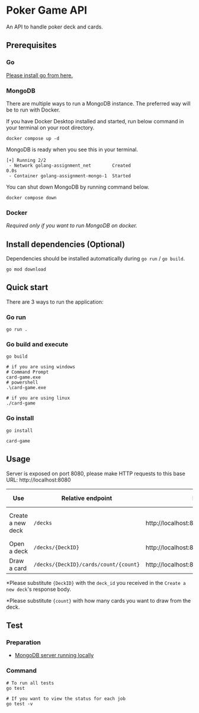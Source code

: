 # Poker Game API

An API to handle poker deck and cards.

## Prerequisites

### Go

[Please install go from here.](https://go.dev/dl/)

### MongoDB

There are multiple ways to run a MongoDB instance. The preferred way will be to run with Docker.

If you have Docker Desktop installed and started, run below command in your terminal on your root directory.
```shell
docker compose up -d
```

MongoDB is ready when you see this in your terminal.
```
[+] Running 2/2
 - Network golang-assignment_net        Created                                                                                                                                                                                                                                                                          0.0s 
 - Container golang-assignment-mongo-1  Started
```

You can shut down MongoDB by running command below.
```shell
docker compose down
```

### Docker

_Required only if you want to run MongoDB on docker._

## Install dependencies (Optional)

Dependencies should be installed automatically during `go run` / `go build`.
 ```shell
 go mod download
 ```

## Quick start

There are 3 ways to run the application:

### Go run

```shell
go run .
```

### Go build and execute

```shell
go build

# if you are using windows
# Command Prompt
card-game.exe
# powershell
.\card-game.exe

# if you are using linux
./card-game
```

### Go install

```shell
go install

card-game
```

## Usage

Server is exposed on port 8080, please make HTTP requests to this base URL: http://localhost:8080

| Use               | Relative endpoint                     | Local absolute endpoint                                  | HTTP Method | Query supported                                     |
|-------------------|---------------------------------------|----------------------------------------------------------|-------------|-----------------------------------------------------|
| Create a new deck | `/decks`                              | http://localhost:8080/decks                              | POST        | `shuffle`: `true`/`false`<br/>`cards`: `AD`/`AD,KH` |
| Open a deck       | `/decks/{DeckID}`                     | http://localhost:8080/decks/{deckID}                     | GET         | N/A                                                 |
| Draw a card       | `/decks/{DeckID}/cards/count/{count}` | http://localhost:8080/decks/{deckID}/cards/count/{count} | GET         | N/A                                                 |

*Please substitute `{DeckID}` with the `deck_id` you received in the `Create a new deck`'s response body.

*Please substitute `{count}` with how many cards you want to draw from the deck.

## Test

### Preparation

- [MongoDB server running locally](#MongoDB)

### Command

```shell
# To run all tests
go test

# If you want to view the status for each job
go test -v
```
